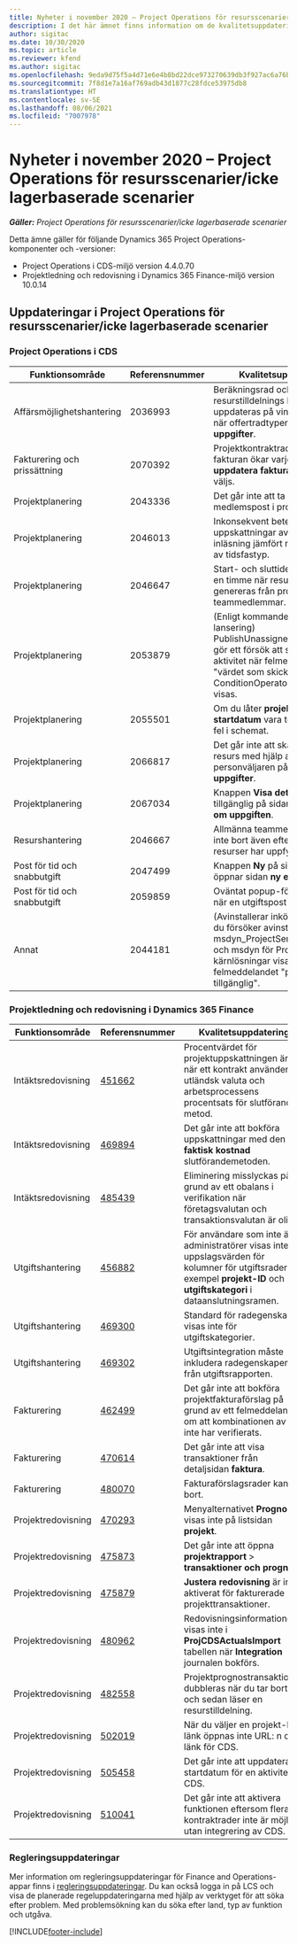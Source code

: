 ```yaml
---
title: Nyheter i november 2020 – Project Operations för resursscenarier/icke lagerbaserade scenarier
description: I det här ämnet finns information om de kvalitetsuppdateringar som är tillgängliga i utgåvan november 2020 för Project Operations för resursscenarier/icke lagerbaserade scenarier.
author: sigitac
ms.date: 10/30/2020
ms.topic: article
ms.reviewer: kfend
ms.author: sigitac
ms.openlocfilehash: 9eda9d75f5a4d71e6e4b8bd22dce973270639db3f927ac6a76be5b3c4303fc31
ms.sourcegitcommit: 7f8d1e7a16af769adb43d1877c28fdce53975db8
ms.translationtype: HT
ms.contentlocale: sv-SE
ms.lasthandoff: 08/06/2021
ms.locfileid: "7007978"
---
```

# <a name="whats-new-november-2020---project-operations-for-resourcenon-stocked-based-scenarios"></a>Nyheter i november 2020 – Project Operations för resursscenarier/icke lagerbaserade scenarier

_**Gäller:** Project Operations för resursscenarier/icke lagerbaserade scenarier_

Detta ämne gäller för följande Dynamics 365 Project Operations-komponenter och -versioner:

- Project Operations i CDS-miljö version 4.4.0.70
- Projektledning och redovisning i Dynamics 365 Finance-miljö version 10.0.14

## <a name="updates-to-project-operations-for-resource-non-stocked-based-scenarios"></a>Uppdateringar i Project Operations för resursscenarier/icke lagerbaserade scenarier

### <a name="project-operations-on-cds"></a>Project Operations i CDS

| Funktionsområde                 | Referensnummer | Kvalitetsuppdatering                                                                                                                                                                    |
|------------------------------|------------------|-----------------------------------------------------------------------------------------------------------------------------------------------------------------------------------|
|   Affärsmöjlighetshantering       | 2036993          | Beräkningsrad och resurstilldelnings kontraktrader uppdateras på vinnande offerter när offertradtypen är **alla uppgifter**.                                                 |
| Fakturering och prissättning          | 2070392          | Projektkontraktraderna på fakturan ökar varje gång **uppdatera fakturatransaktioner** väljs.                                                                         |
| Projektplanering             | 2043336          | Det går inte att ta bort en medlemspost i projektgruppen.                                                                                                                                  |
| Projektplanering             | 2046013          | Inkonsekvent beteende för uppskattningar av kolumnerna vid inläsning jämfört med vid ändring av tidsfastyp.                                                                                   |
| Projektplanering             | 2046647          | Start- och sluttider infaller efter en timme när resurskrav genereras från projektets teammedlemmar.                                                                      |
| Projektplanering             | 2053879          | (Enligt kommande CDS-lansering) PublishUnassignedAssignments gör ett försök att spara en aktivitet när felmeddelandet "värdet som skickades för ConditionOperator.In är tomt" visas.                       |
| Projektplanering             | 2055501          | Om du låter **projektets startdatum** vara tomt uppstår ett fel i schemat.                                                                                                      |
| Projektplanering             | 2066817          | Det går inte att skapa en allmän resurs med hjälp av personväljaren på fliken **uppgifter**.                                                                                                   |
| Projektplanering             | 2067034          | Knappen **Visa detaljer** är inte tillgänglig på sidan **information om uppgiften**.                                                                                                       |
| Resurshantering          | 2046667          | Allmänna teammedlemmar tas inte bort även efter att alla resurser har uppfyllts.                                                                                                    |
| Post för tid och snabbutgift | 2047499          | Knappen **Ny** på sidan tidspost öppnar sidan **ny e-postsignatur**.                                                                                               |
| Post för tid och snabbutgift | 2059859          | Oväntat popup-fönster öppnas när en utgiftspost skapas.                                                                                                                         |
| Annat                         | 2044181          | (Avinstallerar inköpsorder) - när du försöker avinstallera msdyn_ProjectServiceCore_Patch och msdyn för Project Service-kärnlösningar visas felmeddelandet "posten är inte tillgänglig".  |

### <a name="project-management-and-accounting-in-dynamics-365-finance"></a>Projektledning och redovisning i Dynamics 365 Finance

| Funktionsområde        | Referensnummer | Kvalitetsuppdatering                                                                                                                                                            |
|---------------------|------------------|---------------------------------------------------------------------------------------------------------------------------------------------------------------------------|
| Intäktsredovisning | [451662](https://fix.lcs.dynamics.com/Issue/Details/?bugId=451662)           | Procentvärdet för projektuppskattningen är fel när ett kontrakt använder en utländsk valuta och arbetsprocessens procentsats för slutförande metod.                     |
| Intäktsredovisning | [469894](https://fix.lcs.dynamics.com/Issue/Details/?bugId=469894)           | Det går inte att bokföra uppskattningar med den **faktisk kostnad** slutförandemetoden.                                                                                                    |
| Intäktsredovisning | [485439](https://fix.lcs.dynamics.com/Issue/Details/?bugId=485439)           | Eliminering misslyckas på grund av ett obalans i verifikation när företagsvalutan och transaktionsvalutan är olika.                                              |
| Utgiftshantering  | [456882](https://fix.lcs.dynamics.com/Issue/Details/?bugId=456822)           | För användare som inte är administratörer visas inte uppslagsvärden för kolumner för utgiftsrader, till exempel **projekt-ID** och **utgiftskategori** i dataanslutningsramen. |
| Utgiftshantering  | [469300](https://fix.lcs.dynamics.com/Issue/Details/?bugId=469300)           | Standard för radegenskap visas inte för utgiftskategorier.                                                                                                         |
| Utgiftshantering  | [469302](https://fix.lcs.dynamics.com/Issue/Details/?bugId=469302)           | Utgiftsintegration måste inkludera radegenskapen från utgiftsrapporten.                                                                                             |
| Fakturering           | [462499](https://fix.lcs.dynamics.com/Issue/Details/?bugId=462499)           | Det går inte att bokföra projektfakturaförslag på grund av ett felmeddelande om att kombinationen av FD inte har verifierats.                                                    |
| Fakturering           | [470614](https://fix.lcs.dynamics.com/Issue/Details/?bugId=470614)           | Det går inte att visa transaktioner från detaljsidan **faktura**.                                                                                                              |
| Fakturering           | [480070](https://fix.lcs.dynamics.com/Issue/Details/?bugId=480070)           | Fakturaförslagsrader kan tas bort.                                                                                                                                  |
| Projektredovisning  | [470293](https://fix.lcs.dynamics.com/Issue/Details/?bugId=470293)           | Menyalternativet **Prognos** visas inte på listsidan **projekt**.                                                                                                   |
| Projektredovisning  | [475873](https://fix.lcs.dynamics.com/Issue/Details/?bugId=475873)           | Det går inte att öppna **projektrapport**   > **transaktioner och prognos**.                                                                                                       |
| Projektredovisning  | [475879](https://fix.lcs.dynamics.com/Issue/Details/?bugId=475879)           | **Justera redovisning** är inte aktiverat för fakturerade projekttransaktioner.                                                                                                  |
| Projektredovisning  | [480962](https://fix.lcs.dynamics.com/Issue/Details/?bugId=480962)           | Redovisningsinformationen visas inte i **ProjCDSActualsImport** tabellen när **Integration** journalen bokförs.                                                  |
| Projektredovisning  | [482558](https://fix.lcs.dynamics.com/Issue/Details/?bugId=482558)           | Projektprognostransaktionen dubbleras när du tar bort och sedan läser en resurstilldelning.                                                                            |
| Projektredovisning  | [502019](https://fix.lcs.dynamics.com/Issue/Details/?bugId=502019)           | När du väljer en projekt-ID-länk öppnas inte URL: n djup länk för CDS.                                                                                                         |
| Projektredovisning  | [505458](https://fix.lcs.dynamics.com/Issue/Details/?bugId=505458)           | Det går inte att uppdatera startdatum för en aktivitet i CDS.                                                                                                                           |
| Projektredovisning  | [510041](https://fix.lcs.dynamics.com/Issue/Details/?bugId=510041)           | Det går inte att aktivera funktionen eftersom flera kontraktrader inte är möjliga utan integrering av CDS.                                                                                   |

### <a name="regulatory-updates"></a>Regleringsuppdateringar
Mer information om regleringsuppdateringar för Finance and Operations-appar finns i [regleringsuppdateringar](/dynamics365/finance/localizations/regulatory-updates). Du kan också logga in på LCS och visa de planerade regeluppdateringarna med hjälp av verktyget för att söka efter problem. Med problemsökning kan du söka efter land, typ av funktion och utgåva.


[!INCLUDE[footer-include](../includes/footer-banner.md)]